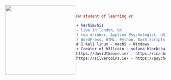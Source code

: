 <img align="left" height="220" src="https://i.imgur.com/sfznHGR.jpeg"/>

```diff

@@ student of learning @@

+ he/him/his
- live in london, UK
! tea drinker, Applied Psychologist, UX/UI Designer
! WordPress, HTML, Python, Bash Scripts
# 📖 kali linux - macOS - Windows
+ Creator of h3llcoin - solana blockchain
https://davidtkeane.ie/ - https://icanhelp.ie/ - https://forgiveme.life/ 
https://silvercoins.ie/ - https://psychologybookshop.com/
```
